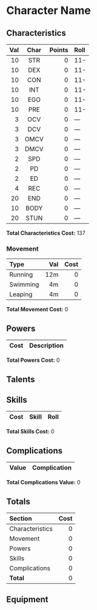# Character Name

<!-- Character biography -->

## Characteristics

Val | Char | Points | Roll
---:|:----:|-------:|:----
10 | STR  | 0 | 11-
10 | DEX  | 0 | 11-
10 | CON  | 0 | 11-
10 | INT  | 0 | 11-
10 | EGO  | 0 | 11-
10 | PRE  | 0 | 11-
3  | OCV  | 0 | &mdash;
3  | DCV  | 0 | &mdash;
3  | OMCV | 0 | &mdash;
3  | DMCV | 0 | &mdash;
2  | SPD  | 0 | &mdash;
2  | PD   | 0 | &mdash;
2  | ED   | 0 | &mdash;
4  | REC  | 0 | &mdash;
20 | END  | 0 | &mdash;
10 | BODY | 0 | &mdash;
20 | STUN | 0 | &mdash;

**Total Characteristics Cost:** 137

### Movement

Type | Val | Cost
:----|----:|----:
Running  | 12m | 0
Swimming | 4m | 0
Leaping  | 4m | 0

**Total Movement Cost:** 0

## Powers

Cost | Description
----:|:-----------

**Total Powers Cost:** 0

## Talents

## Skills

Cost | Skill | Roll
----:|-------|-----

**Total Skills Cost:** 0

## Complications

Value | Complication
-----:|-------------

**Total Complications Value:** 0

## Totals

Section | Cost
:-------|----:
Characteristics | 0
Movement        | 0
Powers          | 0
Skills          | 0
Complications   | 0
**Total**       | 0

## Equipment
